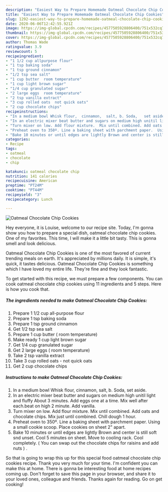 ```yaml
---
description: "Easiest Way to Prepare Homemade Oatmeal Chocolate Chip Cookies"
title: "Easiest Way to Prepare Homemade Oatmeal Chocolate Chip Cookies"
slug: 1292-easiest-way-to-prepare-homemade-oatmeal-chocolate-chip-cookies
date: 2020-06-06T12:42:55.921Z
image: https://img-global.cpcdn.com/recipes/4577505928806400/751x532cq70/oatmeal-chocolate-chip-cookies-recipe-main-photo.jpg
thumbnail: https://img-global.cpcdn.com/recipes/4577505928806400/751x532cq70/oatmeal-chocolate-chip-cookies-recipe-main-photo.jpg
cover: https://img-global.cpcdn.com/recipes/4577505928806400/751x532cq70/oatmeal-chocolate-chip-cookies-recipe-main-photo.jpg
author: Thomas Wade
ratingvalue: 3.9
reviewcount: 5
recipeingredient:
- "1 1/2 cup allpurpose flour"
- "1 tsp baking soda"
- "1 tsp ground cinnamon"
- "1/2 tsp sea salt"
- "1 cup butter  room temperature"
- "1 cup light brown sugar"
- "1/4 cup granulated sugar"
- "2 large eggs  room temperature"
- "2 tsp vanilla extract"
- "3 cup rolled oats  not quick oats"
- "2 cup chocolate chips"
recipeinstructions:
- "In a medium bowl Whisk flour,  cinnamon,  salt, b. Soda,   set aside."
- "In an electric mixer beat butter and sugars on medium high unitil light and fluffy About 3 minutes. Add eggs one at a time.  Mix well after each.beat on high 2 minute. Add vanilla."
- "Turn mixer on low. Add flour mixture.  Mix until combined. Add oats and chocolate chips.  Mix just  until combined. Chill dough 1 hour."
- "Preheat oven to 350º. Line a baking sheet with parchment paper.  Using a small cookie scoop.  Place cookies on sheet 2&#34; apart."
- "Bake 10 minutes or until edges are lightly Brown and center is still soft snd unset. Cool 5 minutes on sheet. Move to  cooling rack. Cool completely.  ( You can swap out the chocolate chips for raisins and add nuts )  ."
categories:
- Recipe
tags:
- oatmeal
- chocolate
- chip

katakunci: oatmeal chocolate chip 
nutrition: 141 calories
recipecuisine: American
preptime: "PT24M"
cooktime: "PT44M"
recipeyield: "3"
recipecategory: Lunch

---
```



![Oatmeal Chocolate Chip Cookies](https://img-global.cpcdn.com/recipes/4577505928806400/751x532cq70/oatmeal-chocolate-chip-cookies-recipe-main-photo.jpg)

Hey everyone, it is Louise, welcome to our recipe site. Today, I'm gonna show you how to prepare a special dish, oatmeal chocolate chip cookies. One of my favorites. This time, I will make it a little bit tasty. This is gonna smell and look delicious.

Oatmeal Chocolate Chip Cookies is one of the most favored of current trending meals on earth. It's appreciated by millions daily. It is simple, it's quick, it tastes delicious. Oatmeal Chocolate Chip Cookies is something which I have loved my entire life. They're fine and they look fantastic.




To get started with this recipe, we must prepare a few components. You can cook oatmeal chocolate chip cookies using 11 ingredients and 5 steps. Here is how you cook that.

<!--inarticleads1-->

##### The ingredients needed to make Oatmeal Chocolate Chip Cookies:

1. Prepare 1 1/2 cup all-purpose flour
1. Prepare 1 tsp baking soda
1. Prepare 1 tsp ground cinnamon
1. Get 1/2 tsp sea salt
1. Prepare 1 cup butter ( room temperature)
1. Make ready 1 cup light brown sugar
1. Get 1/4 cup granulated sugar
1. Get 2 large eggs ( room temperature)
1. Take 2 tsp vanilla extract
1. Take 3 cup rolled oats - not quick oats
1. Get 2 cup chocolate chips




<!--inarticleads2-->

##### Instructions to make Oatmeal Chocolate Chip Cookies:

1. In a medium bowl Whisk flour,  cinnamon,  salt, b. Soda,   set aside.
1. In an electric mixer beat butter and sugars on medium high unitil light and fluffy About 3 minutes. Add eggs one at a time.  Mix well after each.beat on high 2 minute. Add vanilla.
1. Turn mixer on low. Add flour mixture.  Mix until combined. Add oats and chocolate chips.  Mix just  until combined. Chill dough 1 hour.
1. Preheat oven to 350º. Line a baking sheet with parchment paper.  Using a small cookie scoop.  Place cookies on sheet 2&#34; apart.
1. Bake 10 minutes or until edges are lightly Brown and center is still soft snd unset. Cool 5 minutes on sheet. Move to  cooling rack. Cool completely.  ( You can swap out the chocolate chips for raisins and add nuts )  .




So that is going to wrap this up for this special food oatmeal chocolate chip cookies recipe. Thank you very much for your time. I'm confident you can make this at home. There is gonna be interesting food at home recipes coming up. Don't forget to save this page in your browser, and share it to your loved ones, colleague and friends. Thanks again for reading. Go on get cooking!
